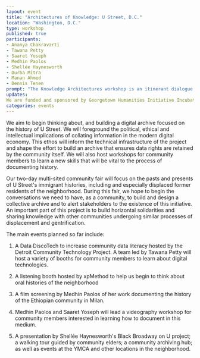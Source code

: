 ```yaml
---
layout: event
title: "Architectures of Knowledge: U Street, D.C."
location: "Washington, D.C."
type: workshop
published: true
participants:
- Ananya Chakravarti
- Tawana Petty
- Saaret Yoseph
- Medhin Paolos
- Shellée Haynesworth
- Durba Mitra
- Manan Ahmed
- Dennis Tenen
prompt: "The Knowledge Architectures workshop is an itinerant dialogue between scholars, activists, archivists, artists, librarians, and cultural organizations. We are pleased to host our third meeting on November 08-09, 2019 at Prince Hall Grand Lodge in Washington D.C. In collaboration with Georgetown University, we are funded through Georgetown Humanities Initiative Incubator Grant and HumanitiesDC Humanities Vision Partnership."
updates:
We are funded and sponsored by Georgetown Humanities Initiative Incubator Grant, HumanitiesDC Humanities Vision Partnership Grant for 2019-2020,  Prince Hall Grand Lodge. We are in collaboration with Geogretown University and Detroit Community Technology Project's [Data DiscoTech](https://www.alliedmedia.org/ddjc/discotech)
categories: events
---
```


We aim to begin thinking about, and building a digital archive focused on the history of U Street. We will foreground the political, ethical and intellectual implications of collating information in the modern digital economy. This ethos will  inform the technical infrastructure of the project and shape the effort to build an archive that ensures data rights are retained by the community itself. We will also host workshops for community members to learn a new skills that will be vital to the process of documenting history.

Our two-day multi-sited community fair will focus on the pasts and presents of U Street's immigrant histories, including and especially displaced former residents of the neighborhood. During this fair, we hope to begin the conversations we need to have, as a community, to build and design a collective archive and to alert stakeholders to the existence of this initiative. An important part of this project is to build horizontal solidarities and sharing knowledge with other communities undergoing similar processes of displacement and gentrification.

The main events planned so far include:

1) A Data DiscoTech to increase community data literacy hosted by the Detroit Community Technology Project.  A team led by Tawana Petty will host a variety of booths for community members to learn about digital technologies. 

2) A listening booth hosted by xpMethod to help us begin to think about oral histories of the neighborhood

3) A film screening by Medhin Paolos of her work documenting the history of the Ethiopian community in Milan. 

4) Medhin Paolos and Saaret Yoseph will lead a videography workshop for community members interested in learning how to document in this medium.

3) A presentation by Shellée Haynesworth's Black Broadway on U project; a walking tour guided by community elders; a community archiving hub; as well as events at the YMCA and other locations in the neighborhood. 
